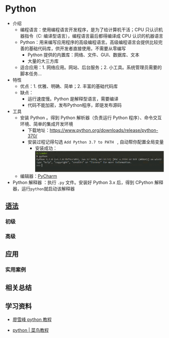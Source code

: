 # Python

- 介绍
  - 编程语言：使用编程语言开发程序，是为了给计算机干活；CPU 只认识机器指令（C: 编译型语言），编程语言最后都得编译成 CPU 认识的机器语言
  - Python：用来编写应用程序的高级编程语言。高级编程语言会提供比较完善的基础代码库，供开发者直接使用，不需要从零编写
    - Python 提供的内置库：网络、文件、GUI、数据库、文本
    - 大量的大三方库
  - 适合应用：1. 网络应用。网站、后台服务；2. 小工具。系统管理员需要的脚本任务...
- 特性
  - 优点：1. 优雅、明确、简单；2. 丰富的基础代码库
  - 缺点：
    - 运行速度慢。Python 是解释型语言，需要编译
    - 代码不能加密，发布Python程序，即是发布源码
- 工具
  - 安装 Python 。得到 Python 解析器（负责运行 Python 程序）、命令交互环境、简单的集成开发环境
    - 下载地址：https://www.python.org/downloads/release/python-370/
    - 安装过程记得勾选 `Add Python 3.7 to PATH ` , 自动帮你配置全局变量
      - 安装成功：![1533355532252](/imgs/1533355532252.png)
  - 编辑器：[PyCharm](http://www.jetbrains.com/pycharm/download/#section=windows)
- Python 解释器 ：执行 `.py`  文件。安装好 Python 3.x 后，得到 CPython 解释器，运行`python`就启动该解释器

## [语法](/docs/grammar.md)

### 初级

### 高级

## 应用

###  实用案例

## 相关总结

## 学习资料

- [廖雪峰 python 教程](https://www.liaoxuefeng.com/wiki/0014316089557264a6b348958f449949df42a6d3a2e542c000)

- [python | 菜鸟教程](http://www.runoob.com/python/python-tutorial.html)

  

